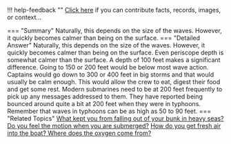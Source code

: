 !!! help-feedback ""
    <a href="/feedback/" data-feedback-link>Click here</a>
    if you can contribute facts, records, images, or context…

<a id="summary"></a>
=== "Summary"
    Naturally, this depends on the size of the waves. However, it quickly becomes calmer than being on the surface.
=== "Detailed Answer"
    Naturally, this depends on the size of the waves. However, it quickly becomes calmer than being on the surface. Even periscope depth is somewhat calmer than the surface. A depth of 100 feet makes a significant difference. Going to 150 or 200 feet would be below most wave action. Captains would go down to 300 or 400 feet in big storms and that would usually be calm enough. This would allow the crew to eat, digest their food and get some rest.
    Modern submarines need to be at 200 feet frequently to pick up any messages addressed to them. They have reported being bounced around quite a bit at 200 feet when they were in typhoons. Remember that waves in typhoons can be as high as 50 to 90 feet.
=== "Related Topics"
    [What kept you from falling out of your bunk in heavy seas?](what-kept-you-from-falling-out-of-your-bunk-in-heavy-seas.md#summary)
    [Do you feel the motion when you are submerged?](do-you-feel-the-motion-when-you-are-submerged.md#summary)
    [How do you get fresh air into the boat? Where does the oxygen come from?](how-do-you-get-fresh-air-into-the-boat-where-does-the-oxygen-come-from.md#summary)

